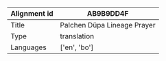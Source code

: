 |Alignment id | AB9B9DD4F
| --- | --- 
|Title | Palchen Düpa Lineage Prayer 
|Type | translation
|Languages | ['en', 'bo']